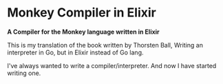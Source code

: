 # Monkey Compiler in Elixir

**A Compiler for the Monkey language written in Elixir**

This is my translation of the book written by Thorsten Ball, Writing an interpreter in Go, but in Elixir instead of Go lang.

I've always wanted to write a compiler/interpreter. And now I have started writing one.